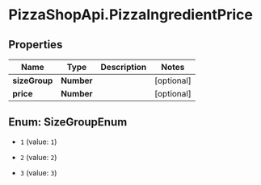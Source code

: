 # PizzaShopApi.PizzaIngredientPrice

## Properties

Name | Type | Description | Notes
------------ | ------------- | ------------- | -------------
**sizeGroup** | **Number** |  | [optional] 
**price** | **Number** |  | [optional] 



## Enum: SizeGroupEnum


* `1` (value: `1`)

* `2` (value: `2`)

* `3` (value: `3`)




